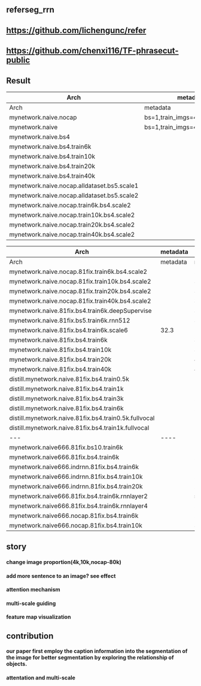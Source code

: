 ## referseg_rrn

##  https://github.com/lichengunc/refer
##  https://github.com/chenxi116/TF-phrasecut-public

## Result

Arch|metadata|result|
|---|----|----|
Arch|metadata|result|
mynetwork.naive.nocap|bs=1,train_imgs=4k,val_imgs=1k|14.5|
mynetwork.naive|bs=1,train_imgs=4k,val_imgs=1k|22.3|
mynetwork.naive.bs4||25.6|
mynetwork.naive.bs4.train6k||28.97|
mynetwork.naive.bs4.train10k||33.27|
mynetwork.naive.bs4.train20k||37.2|
mynetwork.naive.bs4.train40k||42.24|
mynetwork.naive.nocap.alldataset.bs5.scale1||38.7|
mynetwork.naive.nocap.alldataset.bs5.scale2||37.8(epoch8)|
mynetwork.naive.nocap.train6k.bs4.scale2||26.4
mynetwork.naive.nocap.train10k.bs4.scale2||28.49|
mynetwork.naive.nocap.train20k.bs4.scale2||33.2|
mynetwork.naive.nocap.train40k.bs4.scale2||35.56|



Arch|metadata|result|
|---|----|----|
Arch|metadata|result|
mynetwork.naive.nocap.81fix.train6k.bs4.scale2||29.8|
mynetwork.naive.nocap.81fix.train10k.bs4.scale2||31.8|
mynetwork.naive.nocap.81fix.train20k.bs4.scale2||34.56|
mynetwork.naive.nocap.81fix.train40k.bs4.scale2||38.1|
mynetwork.naive.81fix.bs4.train6k.deepSupervise||30.4|
mynetwork.naive.81fix.bs5.train6k.rnn512||33.0|
mynetwork.naive.81fix.bs4.train6k.scale6|32.3|
mynetwork.naive.81fix.bs4.train6k||33.64|
mynetwork.naive.81fix.bs4.train10k||37.29|
mynetwork.naive.81fix.bs4.train20k||41.8|
mynetwork.naive.81fix.bs4.train40k||44.7(epoch8),stucked|
distill.mynetwork.naive.81fix.bs4.train0.5k||12.4|
distill.mynetwork.naive.81fix.bs4.train1k||18.5|
distill.mynetwork.naive.81fix.bs4.train3k||22.1|
distill.mynetwork.naive.81fix.bs4.train6k||26.7|
distill.mynetwork.naive.81fix.bs4.train0.5k.fullvocal||13.47|
distill.mynetwork.naive.81fix.bs4.train1k.fullvocal||18.1|
|---|----|----|
mynetwork.naive666.81fix.bs10.train6k||13.29|
mynetwork.naive666.81fix.bs4.train6k||21.2|
mynetwork.naive666.indrnn.81fix.bs4.train6k||16.0|
mynetwork.naive666.indrnn.81fix.bs4.train10k||21.9|
mynetwork.naive666.indrnn.81fix.bs4.train20k||28.46|
mynetwork.naive666.81fix.bs4.train6k.rnnlayer2||stopped|
mynetwork.naive666.81fix.bs4.train6k.rnnlayer4||24.8|
mynetwork.naive666.nocap.81fix.bs4.train6k||28.26|
mynetwork.naive666.nocap.81fix.bs4.train10k||30|









## story

#### change image proportion(4k,10k,nocap-80k)
#### add more sentence to an image? see effect
#### attention mechanism
#### multi-scale guiding
#### feature map visualization

## contribution

#### our paper first employ the caption information into the segmentation of the image for better segmentation by exploring the relationship of objects.

#### attentation and multi-scale





